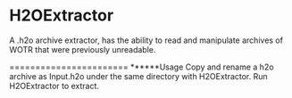 H2OExtractor
=======

A .h2o archive extractor, has the ability to read and manipulate archives of WOTR that were previously unreadable.


=======================
******Usage
Copy and rename a h2o archive as Input.h2o under the same directory with H2OExtractor.
Run H2OExtractor to extract.  
